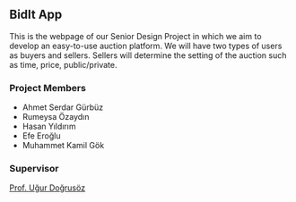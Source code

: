 ## BidIt App
This is the webpage of our Senior Design Project in which we aim to develop an easy-to-use auction platform. We will have two types of users as buyers and sellers. Sellers will determine the setting of the auction such as time, price, public/private. 

### Project Members

* Ahmet Serdar Gürbüz
* Rumeysa Özaydın
* Hasan Yıldırım
* Efe Eroğlu
* Muhammet Kamil Gök

### Supervisor
[Prof. Uğur Doğrusöz](http://www.cs.bilkent.edu.tr/~ugur/)
